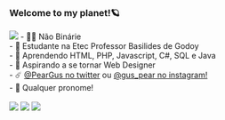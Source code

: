 ### Welcome to my planet!🪐

<img src="https://i.imgur.com/71Q0Fdq.jpg">
- 🏳️‍⚧️ Não Binárie <br>
- 🔭 Estudante na Etec Professor Basilides de Godoy <br>
- 🌱 Aprendendo HTML, PHP, Javascript, C#, SQL e Java <br>
- 🚀 Aspirando a se tornar Web Designer <br>
- ☄️ <a href="https://twitter.com/PearGus">@PearGus no twitter</a> ou <a href="https://www.instagram.com/gus_pear/">@gus_pear no instagram!</a> <br>
- 🌙 Qualquer pronome! <br> <br>
<img src="https://github-readme-stats.vercel.app/api?username=PereiraGus&show_icons=true&include_all_commits=true&count_private=true&bg_color=deg,141b49,091545,09248b,05247f,091c6b,040f4d,01093a,060a25&text_color=95b0df&icon_color=95b0df">
<img src="https://github-readme-stats.vercel.app/api/top-langs/?username=PereiraGus&layout=compact&langs_count=7&bg_color=deg,060a25,01093a,040f4d,091c6b,05247f,091545,141b49,09248b&text_color=95b0df&icon_color=0f2f84&hide=javascript">
<img src="https://i.imgur.com/yz7TyhL.jpg">

